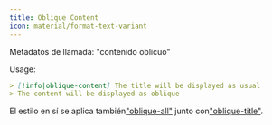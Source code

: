 ```yaml
---
title: Oblique Content
icon: material/format-text-variant
---
```


Metadatos de llamada: "contenido oblicuo"

Usage:

```md
> [!info|oblique-content] The title will be displayed as usual
> The content will be displayed as oblique
```

El estilo en sí se aplica también["oblique-all"](../combined-styling/page-19.md)
junto con["oblique-title"](../title-styling/page-19.md).

